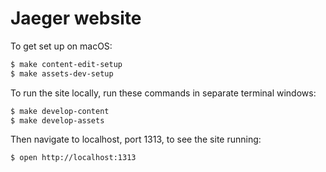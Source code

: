 # Jaeger website

To get set up on macOS:

```bash
$ make content-edit-setup
$ make assets-dev-setup
```

To run the site locally, run these commands in separate terminal windows:

```bash
$ make develop-content
$ make develop-assets
```

Then navigate to localhost, port 1313, to see the site running:

```bash
$ open http://localhost:1313
```
